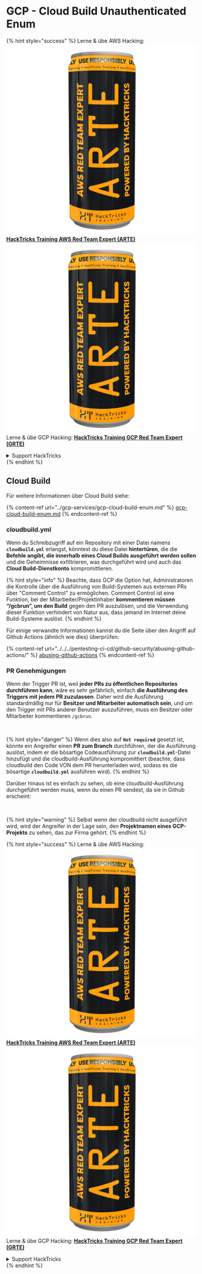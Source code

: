 # GCP - Cloud Build Unauthenticated Enum

{% hint style="success" %}
Lerne & übe AWS Hacking:<img src="../../../.gitbook/assets/image (1) (1) (1).png" alt="" data-size="line">[**HackTricks Training AWS Red Team Expert (ARTE)**](https://training.hacktricks.xyz/courses/arte)<img src="../../../.gitbook/assets/image (1) (1) (1).png" alt="" data-size="line">\
Lerne & übe GCP Hacking: <img src="../../../.gitbook/assets/image (2).png" alt="" data-size="line">[**HackTricks Training GCP Red Team Expert (GRTE)**<img src="../../../.gitbook/assets/image (2).png" alt="" data-size="line">](https://training.hacktricks.xyz/courses/grte)

<details>

<summary>Support HackTricks</summary>

* Überprüfe die [**Abonnementpläne**](https://github.com/sponsors/carlospolop)!
* **Tritt der** 💬 [**Discord-Gruppe**](https://discord.gg/hRep4RUj7f) oder der [**Telegram-Gruppe**](https://t.me/peass) bei oder **folge** uns auf **Twitter** 🐦 [**@hacktricks\_live**](https://twitter.com/hacktricks_live)**.**
* **Teile Hacking-Tricks, indem du PRs an die** [**HackTricks**](https://github.com/carlospolop/hacktricks) und [**HackTricks Cloud**](https://github.com/carlospolop/hacktricks-cloud) GitHub-Repos einreichst.

</details>
{% endhint %}

## Cloud Build

Für weitere Informationen über Cloud Build siehe:

{% content-ref url="../gcp-services/gcp-cloud-build-enum.md" %}
[gcp-cloud-build-enum.md](../gcp-services/gcp-cloud-build-enum.md)
{% endcontent-ref %}

### cloudbuild.yml

Wenn du Schreibzugriff auf ein Repository mit einer Datei namens **`cloudbuild.yml`** erlangst, könntest du diese Datei **hintertüren**, die die **Befehle angibt, die innerhalb eines Cloud Builds ausgeführt werden sollen** und die Geheimnisse exfiltrieren, was durchgeführt wird und auch das **Cloud Build-Dienstkonto** kompromittieren.

{% hint style="info" %}
Beachte, dass GCP die Option hat, Administratoren die Kontrolle über die Ausführung von Build-Systemen aus externen PRs über "Comment Control" zu ermöglichen. Comment Control ist eine Funktion, bei der Mitarbeiter/Projektinhaber **kommentieren müssen “/gcbrun”, um den Build** gegen den PR auszulösen, und die Verwendung dieser Funktion verhindert von Natur aus, dass jemand im Internet deine Build-Systeme auslöst.
{% endhint %}

Für einige verwandte Informationen kannst du die Seite über den Angriff auf Github Actions (ähnlich wie dies) überprüfen:

{% content-ref url="../../../pentesting-ci-cd/github-security/abusing-github-actions/" %}
[abusing-github-actions](../../../pentesting-ci-cd/github-security/abusing-github-actions/)
{% endcontent-ref %}

### PR Genehmigungen

Wenn der Trigger PR ist, weil **jeder PRs zu öffentlichen Repositories durchführen kann**, wäre es sehr gefährlich, einfach **die Ausführung des Triggers mit jedem PR zuzulassen**. Daher wird die Ausführung standardmäßig nur für **Besitzer und Mitarbeiter automatisch sein**, und um den Trigger mit PRs anderer Benutzer auszuführen, muss ein Besitzer oder Mitarbeiter kommentieren `/gcbrun`.

<figure><img src="../../../.gitbook/assets/image (339).png" alt="" width="563"><figcaption></figcaption></figure>

{% hint style="danger" %}
Wenn dies also auf **`Not required`** gesetzt ist, könnte ein Angreifer einen **PR zum Branch** durchführen, der die Ausführung auslöst, indem er die bösartige Codeausführung zur **`cloudbuild.yml`**-Datei hinzufügt und die cloudbuild-Ausführung kompromittiert (beachte, dass cloudbuild den Code VON dem PR herunterladen wird, sodass es die bösartige **`cloudbuild.yml`** ausführen wird).
{% endhint %}

Darüber hinaus ist es einfach zu sehen, ob eine cloudbuild-Ausführung durchgeführt werden muss, wenn du einen PR sendest, da sie in Github erscheint:

<figure><img src="../../../.gitbook/assets/image (340).png" alt=""><figcaption></figcaption></figure>

{% hint style="warning" %}
Selbst wenn der cloudbuild nicht ausgeführt wird, wird der Angreifer in der Lage sein, den **Projektnamen eines GCP-Projekts** zu sehen, das zur Firma gehört.
{% endhint %}

{% hint style="success" %}
Lerne & übe AWS Hacking:<img src="../../../.gitbook/assets/image (1) (1) (1).png" alt="" data-size="line">[**HackTricks Training AWS Red Team Expert (ARTE)**](https://training.hacktricks.xyz/courses/arte)<img src="../../../.gitbook/assets/image (1) (1) (1).png" alt="" data-size="line">\
Lerne & übe GCP Hacking: <img src="../../../.gitbook/assets/image (2).png" alt="" data-size="line">[**HackTricks Training GCP Red Team Expert (GRTE)**<img src="../../../.gitbook/assets/image (2).png" alt="" data-size="line">](https://training.hacktricks.xyz/courses/grte)

<details>

<summary>Support HackTricks</summary>

* Überprüfe die [**Abonnementpläne**](https://github.com/sponsors/carlospolop)!
* **Tritt der** 💬 [**Discord-Gruppe**](https://discord.gg/hRep4RUj7f) oder der [**Telegram-Gruppe**](https://t.me/peass) bei oder **folge** uns auf **Twitter** 🐦 [**@hacktricks\_live**](https://twitter.com/hacktricks_live)**.**
* **Teile Hacking-Tricks, indem du PRs an die** [**HackTricks**](https://github.com/carlospolop/hacktricks) und [**HackTricks Cloud**](https://github.com/carlospolop/hacktricks-cloud) GitHub-Repos einreichst.

</details>
{% endhint %}
